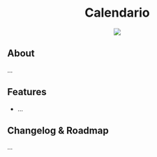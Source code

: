 <h1 align="center">Calendario</h1>
<p align="center">
<img src="https://user-images.githubusercontent.com/8003175/154431698-277a903c-9de8-4294-8841-1b37a092bee2.png">
</p>


## About
...

## Features
- ...

## Changelog & Roadmap
...

